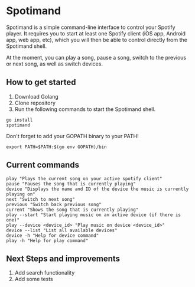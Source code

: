 # Spotimand

Spotimand is a simple command-line interface to control your Spotify player. It requires you to start at least one Spotify client (iOS app, Android app, web app, etc), which you will then be able to control directly from the Spotimand shell.

At the moment, you can play a song, pause a song, switch to the previous or next song, as well as switch devices.

## How to get started

1. Download Golang
2. Clone repository
3. Run the following commands to start the Spotimand shell.

```shell
go install
spotimand
```
Don't forget to add your GOPATH binary to your PATH! 

```
export PATH=$PATH:$(go env GOPATH)/bin
```
## Current commands

```shell
play "Plays the current song on your active spotify client"
pause "Pauses the song that is currently playing"
device "Displays the name and ID of the device the music is currently playing on"
next "Switch to next song"
previous "Switch back previous song"
current "Shows the song that is currently playing"
play --start "Start playing music on an active device (if there is one)"
play --device <device_id> "Play music on device <device_id>"
device --list "List all available devices"
device -h "Help for device command"
play -h "Help for play command"
```

## Next Steps and improvements

1. Add search functionality
2. Add some tests

